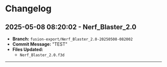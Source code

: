 # Changelog

## 2025-05-08 08:20:02 - Nerf_Blaster_2.0
- **Branch:** `fusion-export/Nerf_Blaster_2.0-20250508-082002`
- **Commit Message:** "TEST"
- **Files Updated:**
  - `Nerf_Blaster_2.0.f3d`

---

